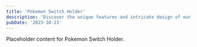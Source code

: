 ```yaml
---
title: 'Pokemon Switch Holder'
description: 'Discover the unique features and intricate design of our Pokemon Switch Holder. Perfect for various applications, this piece adds a touch of creativity and innovation to any setting.'
pubDate: '2023-10-23'
---
```


Placeholder content for Pokemon Switch Holder.